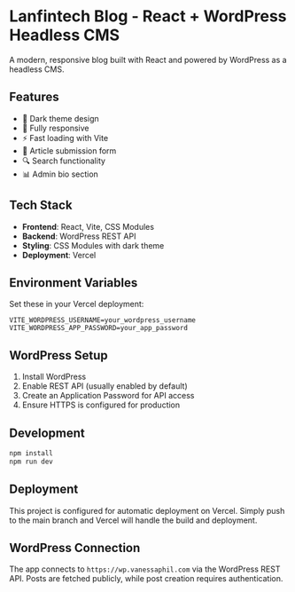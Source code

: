 # Lanfintech Blog - React + WordPress Headless CMS

A modern, responsive blog built with React and powered by WordPress as a headless CMS.

## Features

- 🌙 Dark theme design
- 📱 Fully responsive
- ⚡ Fast loading with Vite
- 📝 Article submission form
- 🔍 Search functionality
- 📊 Admin bio section

## Tech Stack

- **Frontend**: React, Vite, CSS Modules
- **Backend**: WordPress REST API
- **Styling**: CSS Modules with dark theme
- **Deployment**: Vercel

## Environment Variables

Set these in your Vercel deployment:

```
VITE_WORDPRESS_USERNAME=your_wordpress_username
VITE_WORDPRESS_APP_PASSWORD=your_app_password
```

## WordPress Setup

1. Install WordPress
2. Enable REST API (usually enabled by default)
3. Create an Application Password for API access
4. Ensure HTTPS is configured for production

## Development

```bash
npm install
npm run dev
```

## Deployment

This project is configured for automatic deployment on Vercel. Simply push to the main branch and Vercel will handle the build and deployment.

## WordPress Connection

The app connects to `https://wp.vanessaphil.com` via the WordPress REST API. Posts are fetched publicly, while post creation requires authentication.
